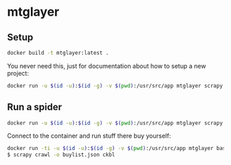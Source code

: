 # mtglayer

## Setup

```bash
docker build -t mtglayer:latest .
```

You never need this, just for documentation about how to setup a new project:
```bash
docker run -u $(id -u):$(id -g) -v $(pwd):/usr/src/app mtglayer scrapy startproject mtglayer
```

## Run a spider

```bash
docker run -u $(id -u):$(id -g) -v $(pwd):/usr/src/app mtglayer scrapy crawl -o buylist.json ckbl
```

Connect to the container and run stuff there buy yourself:
```bash
docker run -ti -u $(id -u):$(id -g) -v $(pwd):/usr/src/app mtglayer bash
$ scrapy crawl -o buylist.json ckbl
```
